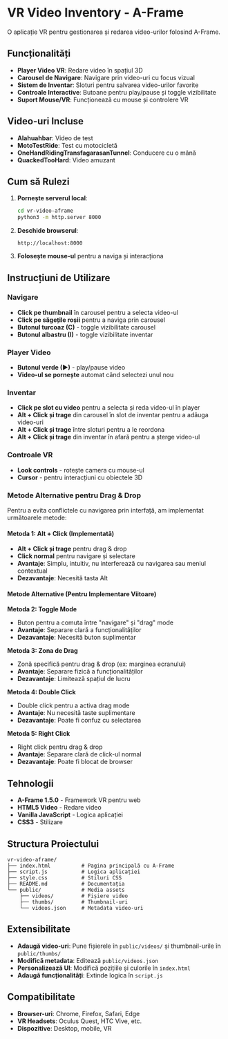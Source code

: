 # VR Video Inventory - A-Frame

O aplicație VR pentru gestionarea și redarea video-urilor folosind A-Frame.

## Funcționalități

- **Player Video VR**: Redare video în spațiul 3D
- **Carousel de Navigare**: Navigare prin video-uri cu focus vizual
- **Sistem de Inventar**: Sloturi pentru salvarea video-urilor favorite
- **Controale Interactive**: Butoane pentru play/pause și toggle vizibilitate
- **Suport Mouse/VR**: Funcționează cu mouse și controlere VR

## Video-uri Incluse

- **Alahuahbar**: Video de test
- **MotoTestRide**: Test cu motocicletă
- **OneHandRidingTransfagarasanTunnel**: Conducere cu o mână
- **QuackedTooHard**: Video amuzant

## Cum să Rulezi

1. **Pornește serverul local**:
   ```bash
   cd vr-video-aframe
   python3 -m http.server 8000
   ```

2. **Deschide browserul**:
   ```
   http://localhost:8000
   ```

3. **Folosește mouse-ul** pentru a naviga și interacționa

## Instrucțiuni de Utilizare

### Navigare
- **Click pe thumbnail** în carousel pentru a selecta video-ul
- **Click pe săgețile roșii** pentru a naviga prin carousel
- **Butonul turcoaz (C)** - toggle vizibilitate carousel
- **Butonul albastru (I)** - toggle vizibilitate inventar

### Player Video
- **Butonul verde (▶)** - play/pause video
- **Video-ul se pornește** automat când selectezi unul nou

### Inventar
- **Click pe slot cu video** pentru a selecta și reda video-ul în player
- **Alt + Click și trage** din carousel în slot de inventar pentru a adăuga video-uri
- **Alt + Click și trage** între sloturi pentru a le reordona
- **Alt + Click și trage** din inventar în afară pentru a șterge video-ul

### Controale VR
- **Look controls** - rotește camera cu mouse-ul
- **Cursor** - pentru interacțiuni cu obiectele 3D

### Metode Alternative pentru Drag & Drop

Pentru a evita conflictele cu navigarea prin interfață, am implementat următoarele metode:

#### Metoda 1: Alt + Click (Implementată)
- **Alt + Click și trage** pentru drag & drop
- **Click normal** pentru navigare și selectare
- **Avantaje**: Simplu, intuitiv, nu interferează cu navigarea sau meniul contextual
- **Dezavantaje**: Necesită tasta Alt

#### Metode Alternative (Pentru Implementare Viitoare)

**Metoda 2: Toggle Mode**
- Buton pentru a comuta între "navigare" și "drag" mode
- **Avantaje**: Separare clară a funcționalităților
- **Dezavantaje**: Necesită buton suplimentar

**Metoda 3: Zona de Drag**
- Zonă specifică pentru drag & drop (ex: marginea ecranului)
- **Avantaje**: Separare fizică a funcționalităților
- **Dezavantaje**: Limitează spațiul de lucru

**Metoda 4: Double Click**
- Double click pentru a activa drag mode
- **Avantaje**: Nu necesită taste suplimentare
- **Dezavantaje**: Poate fi confuz cu selectarea

**Metoda 5: Right Click**
- Right click pentru drag & drop
- **Avantaje**: Separare clară de click-ul normal
- **Dezavantaje**: Poate fi blocat de browser

## Tehnologii

- **A-Frame 1.5.0** - Framework VR pentru web
- **HTML5 Video** - Redare video
- **Vanilla JavaScript** - Logica aplicației
- **CSS3** - Stilizare

## Structura Proiectului

```
vr-video-aframe/
├── index.html          # Pagina principală cu A-Frame
├── script.js           # Logica aplicației
├── style.css           # Stiluri CSS
├── README.md           # Documentația
└── public/             # Media assets
    ├── videos/         # Fișiere video
    ├── thumbs/         # Thumbnail-uri
    └── videos.json     # Metadata video-uri
```

## Extensibilitate

- **Adaugă video-uri**: Pune fișierele în `public/videos/` și thumbnail-urile în `public/thumbs/`
- **Modifică metadata**: Editează `public/videos.json`
- **Personalizează UI**: Modifică pozițiile și culorile în `index.html`
- **Adaugă funcționalități**: Extinde logica în `script.js`

## Compatibilitate

- **Browser-uri**: Chrome, Firefox, Safari, Edge
- **VR Headsets**: Oculus Quest, HTC Vive, etc.
- **Dispozitive**: Desktop, mobile, VR 